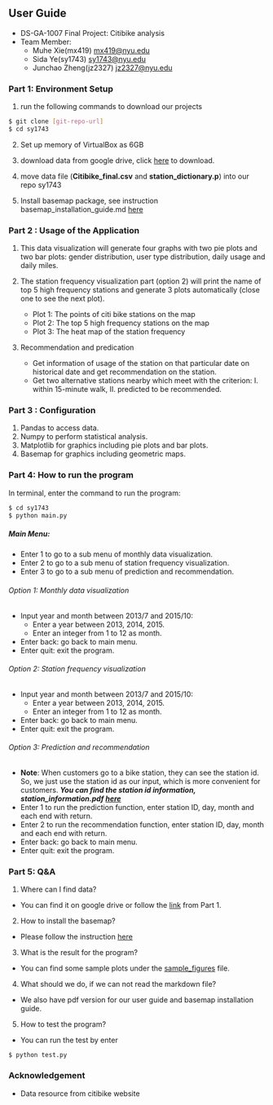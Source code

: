 ## User Guide
- DS-GA-1007  Final Project: Citibike analysis
- Team Member:
  - Muhe Xie(mx419) mx419@nyu.edu
  - Sida Ye(sy1743) sy1743@nyu.edu
  - Junchao Zheng(jz2327) jz2327@nyu.edu

### Part 1: Environment Setup
1. run the following commands to download our projects
``` sh
$ git clone [git-repo-url]
$ cd sy1743
```

2. Set up memory of VirtualBox as 6GB

3. download data from google drive, click [here](https://drive.google.com/drive/u/2/folders/0B1ADHcCkWGbad2prZDFxdnBLN3M)
to download.

4. move data file (**Citibike_final.csv** and **station_dictionary.p**) into our repo sy1743

5. Install basemap package, see instruction basemap_installation_guide.md [here](basemap_installation_guide.md)


### Part 2 : Usage of the Application

1. This data visualization will generate four graphs with two pie plots and two bar plots: gender distribution, user type distribution, daily usage and daily miles.

2. The station frequency visualization part (option 2) will print the name of  top 5 high frequency stations and generate 3 plots automatically (close one to see the next plot).

    * Plot 1: The points of citi bike stations on the map
    * Plot 2: The top 5 high frequency stations on the map
    * Plot 3: The heat map of the station frequency

3. Recommendation and predication
    * Get information of usage of the station on that particular date on historical date and get recommendation on the station.
    * Get two alternative stations nearby which meet with the criterion: I. within 15-minute walk, II. predicted to be recommended.

### Part 3 : Configuration

1. Pandas to access data.
2. Numpy to perform statistical analysis.
3. Matplotlib for graphics including pie plots and bar plots.
4. Basemap for graphics including geometric maps.

### Part 4: How to run the program

In terminal, enter the command to run the program:

``` sh
$ cd sy1743
$ python main.py
```

##### Main Menu:

- Enter 1 to go to a sub menu of monthly data visualization.
- Enter 2 to go to a sub menu of station frequency visualization.
- Enter 3 to go to a sub menu of prediction and recommendation.


###### Option 1: Monthly data visualization
- Input year and month between 2013/7 and 2015/10:
  - Enter a year between 2013, 2014, 2015.
  - Enter an integer from 1 to 12 as month.
- Enter back: go back to main menu.
- Enter quit: exit the program.

###### Option 2: Station frequency visualization
- Input year and month between 2013/7 and 2015/10:
  - Enter a year between 2013, 2014, 2015.
  - Enter an integer from 1 to 12 as month.
- Enter back: go back to main menu.
- Enter quit: exit the program.

###### Option 3: Prediction and recommendation

- **Note**: When customers go to a bike station, they can see the station id. So, we just use the station id as our input, which is more convenient for customers.
***You can find the station id information, station_information.pdf [here](https://drive.google.com/drive/u/2/folders/0B1ADHcCkWGbad2prZDFxdnBLN3M)***
- Enter 1 to run the prediction function, enter station ID, day, month and each end with return.
- Enter 2 to run the recommendation function, enter station ID, day, month and each end with return.
- Enter back: go back to main menu.
- Enter quit: exit the program.

### Part 5: Q&A
1. Where can I find data?
  - You can find it on google drive or follow the [link](https://drive.google.com/drive/u/2/folders/0B1ADHcCkWGbad2prZDFxdnBLN3M) from Part 1.

2. How to install the basemap?
  - Please follow the instruction [here](basemap_installation_guide.md)

3. What is the result for the program?
  - You can find some sample plots under the [sample_figures](sample_figures/) file.

4. What should we do, if we can not read the markdown file? 
  - We also have pdf version for our user guide and basemap installation guide.

5. How to test the program?
  - You can run the test by enter
```
$ python test.py
```


### Acknowledgement
- Data resource from citibike website
